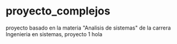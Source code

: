 # proyecto_complejos
proyecto basado en la materia "Analisis de sistemas" de la carrera Ingenieria en sistemas, proyecto 1
hola
